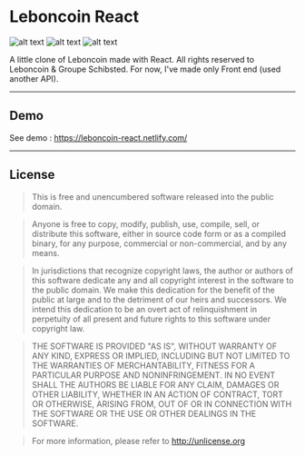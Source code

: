 # Leboncoin React
![alt text](https://forthebadge.com/images/badges/made-with-javascript.svg "Made with JavaScript")
![alt text](https://forthebadge.com/images/badges/designed-in-ms-paint.svg "Design in MS Paint")
![alt text](https://forthebadge.com/images/badges/powered-by-netflix.svg "Powered by Netflix")

A little clone of Leboncoin made with React. All rights reserved to Leboncoin & Groupe Schibsted.
For now, I've made only Front end (used another API).

---

## Demo
See demo : https://leboncoin-react.netlify.com/

---

## License

> This is free and unencumbered software released into the public domain.

> Anyone is free to copy, modify, publish, use, compile, sell, or
> distribute this software, either in source code form or as a compiled
> binary, for any purpose, commercial or non-commercial, and by any
> means.

> In jurisdictions that recognize copyright laws, the author or authors
> of this software dedicate any and all copyright interest in the
> software to the public domain. We make this dedication for the benefit
> of the public at large and to the detriment of our heirs and
> successors. We intend this dedication to be an overt act of
> relinquishment in perpetuity of all present and future rights to this
> software under copyright law.

> THE SOFTWARE IS PROVIDED "AS IS", WITHOUT WARRANTY OF ANY KIND,
> EXPRESS OR IMPLIED, INCLUDING BUT NOT LIMITED TO THE WARRANTIES OF
> MERCHANTABILITY, FITNESS FOR A PARTICULAR PURPOSE AND NONINFRINGEMENT.
> IN NO EVENT SHALL THE AUTHORS BE LIABLE FOR ANY CLAIM, DAMAGES OR
> OTHER LIABILITY, WHETHER IN AN ACTION OF CONTRACT, TORT OR OTHERWISE,
> ARISING FROM, OUT OF OR IN CONNECTION WITH THE SOFTWARE OR THE USE OR
> OTHER DEALINGS IN THE SOFTWARE.

> For more information, please refer to <http://unlicense.org>
